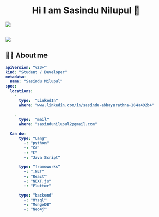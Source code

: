 ## <h1 align="center">Hi I am Sasindu Nilupul 👋</h1>

<a href="#"><img src="https://user-images.githubusercontent.com/73097560/115834477-dbab4500-a447-11eb-908a-139a6edaec5c.gif"></a>
<br>

<br>
<a href="#"><img src="https://user-images.githubusercontent.com/73097560/115834477-dbab4500-a447-11eb-908a-139a6edaec5c.gif"></a>
<br>
<b><h2>🙇‍♀️ About me</h2>

```yaml
apiVersion: "v23+"
kind: "Student / Developer"
metadata:
  name: "Sasindu Nilupul"
spec:
  locations:
    - 
      type:  "LinkedIn"
      where: "www.linkedin.com/in/sasindu-abhayarathna-104a492b4"
      
    - 
      type:  "mail"
      where: "sasindunilupul2@gmail.com"

  Can do: 
      type: "Lang"
        -: "python"
        -: "C#"
        -: "C"
        -: "Java Script"
     
      type: "frameworks"
        -: ".NET"
        -: "React"
        -: "NEXT.js"
        -: "Flutter"

      type: "backend"
        -: "MYsql"
        -: "MongoDB"
        -: "Neo4j"

